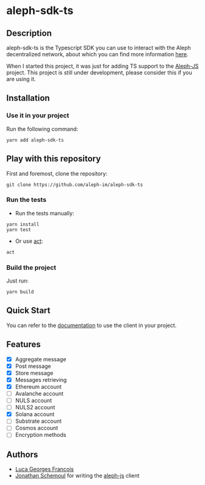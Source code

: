 # aleph-sdk-ts

## Description
aleph-sdk-ts is the Typescript SDK you can use to interact with the Aleph decentralized network, about which you can find more information [here](https://aleph.im/).

When I started this project, it was just for adding TS support to the [Aleph-JS](https://github.com/aleph-im/aleph-js) project.
This project is still under development, please consider this if you are using it.

## Installation

### Use it in your project

Run the following command:
```shell
yarn add aleph-sdk-ts
```

## Play with this repository

First and foremost, clone the repository:
```shell
git clone https://github.com/aleph-im/aleph-sdk-ts
```

### Run the tests

- Run the tests manually:
```shell
yarn install
yarn test
```

- Or use [act](https://github.com/nektos/act):
```shell
act
```

### Build the project

Just run:
```shell
yarn build
```

## Quick Start

You can refer to the [documentation](https://aleph-im.github.io/aleph-sdk-ts/index.html) to use the client in your project.

## Features

- [X] Aggregate message
- [X] Post message
- [X] Store message
- [X] Messages retrieving
- [X] Ethereum account
- [ ] Avalanche account
- [ ] NULS account
- [ ] NULS2 account
- [X] Solana account
- [ ] Substrate account
- [ ] Cosmos account
- [ ] Encryption methods

## Authors

- [Luca Georges Francois](https://github.com/PtitLuca)
- [Jonathan Schemoul](https://github.com/moshemalawach) for writing the [aleph-js](https://github.com/aleph-im/aleph-js) client
